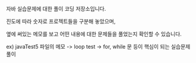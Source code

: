 자바 실습문제에 대한 풀이 코딩 저장소입니다.

진도에 따라 숫자로 프로젝트들을 구분해 놓았으며, 

옆에 써있는 메모를 보고 어떤 내용에 대한 문제들을 풀었는지 확인할 수 있습니다.

ex) javaTest5 파일의 메모  ->  loop test ->  for, while 문 등이 핵심이 되는 실습문제 풀이
